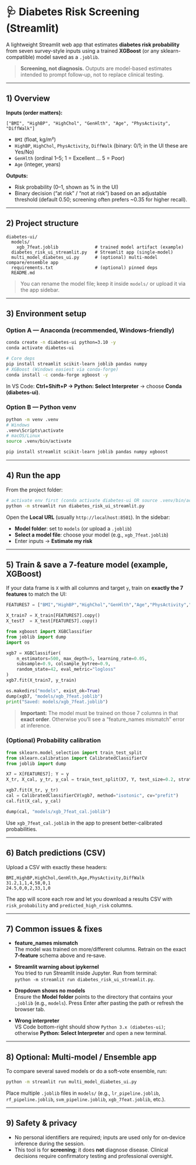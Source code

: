 # 🩺 Diabetes Risk Screening (Streamlit)

A lightweight Streamlit web app that estimates **diabetes risk probability** from seven survey-style inputs using a trained **XGBoost** (or any sklearn-compatible) model saved as a `.joblib`.

> **Screening, not diagnosis.** Outputs are model-based estimates intended to prompt follow‑up, not to replace clinical testing.

---

## 1) Overview

**Inputs (order matters):**

```
["BMI", "HighBP", "HighChol", "GenHlth", "Age", "PhysActivity", "DiffWalk"]
```

- `BMI` (float, kg/m²)  
- `HighBP`, `HighChol`, `PhysActivity`, `DiffWalk` (binary: 0/1; in the UI these are Yes/No)  
- `GenHlth` (ordinal 1–5; 1 = Excellent … 5 = Poor)  
- `Age` (integer, years)

**Outputs:**  
- Risk probability (0–1, shown as % in the UI)  
- Binary decision (“at risk” / “not at risk”) based on an adjustable threshold (default 0.50; screening often prefers ~0.35 for higher recall).

---

## 2) Project structure

```
diabetes-ui/
  models/
    xgb_7feat.joblib              # trained model artifact (example)
  diabetes_risk_ui_streamlit.py   # Streamlit app (single-model)
  multi_model_diabetes_ui.py      # (optional) multi-model compare/ensemble app
  requirements.txt                # (optional) pinned deps
  README.md
```

> You can rename the model file; keep it inside `models/` or upload it via the app sidebar.

---

## 3) Environment setup

### Option A — Anaconda (recommended, Windows-friendly)

```bash
conda create -n diabetes-ui python=3.10 -y
conda activate diabetes-ui

# Core deps
pip install streamlit scikit-learn joblib pandas numpy
# XGBoost (Windows easiest via conda-forge)
conda install -c conda-forge xgboost -y
```

In VS Code: **Ctrl+Shift+P → Python: Select Interpreter** → choose **Conda (diabetes-ui)**.

### Option B — Python venv

```bash
python -m venv .venv
# Windows
.venv\Scripts\activate
# macOS/Linux
source .venv/bin/activate

pip install streamlit scikit-learn joblib pandas numpy xgboost
```

---

## 4) Run the app

From the project folder:

```bash
# activate env first (conda activate diabetes-ui OR source .venv/bin/activate)
python -m streamlit run diabetes_risk_ui_streamlit.py
```

Open the **Local URL** (usually `http://localhost:8501`). In the sidebar:
- **Model folder**: set to `models` (or upload a `.joblib`)
- **Select a model file**: choose your model (e.g., `xgb_7feat.joblib`)
- Enter inputs → **Estimate my risk**

---

## 5) Train & save a 7‑feature model (example, XGBoost)

If your data frame is `X` with all columns and target `y`, train on **exactly the 7 features** to match the UI:

```python
FEATURES7 = ["BMI","HighBP","HighChol","GenHlth","Age","PhysActivity","DiffWalk"]

X_train7 = X_train[FEATURES7].copy()
X_test7  = X_test[FEATURES7].copy()

from xgboost import XGBClassifier
from joblib import dump
import os

xgb7 = XGBClassifier(
    n_estimators=500, max_depth=5, learning_rate=0.05,
    subsample=0.9, colsample_bytree=0.9,
    random_state=42, eval_metric="logloss"
)
xgb7.fit(X_train7, y_train)

os.makedirs("models", exist_ok=True)
dump(xgb7, "models/xgb_7feat.joblib")
print("Saved: models/xgb_7feat.joblib")
```

> **Important:** The model must be trained on those 7 columns in that **exact order**. Otherwise you’ll see a “feature_names mismatch” error at inference.

### (Optional) Probability calibration

```python
from sklearn.model_selection import train_test_split
from sklearn.calibration import CalibratedClassifierCV
from joblib import dump

X7 = X[FEATURES7]; Y = y
X_tr, X_cal, y_tr, y_cal = train_test_split(X7, Y, test_size=0.2, stratify=Y, random_state=42)

xgb7.fit(X_tr, y_tr)
cal = CalibratedClassifierCV(xgb7, method="isotonic", cv="prefit")
cal.fit(X_cal, y_cal)

dump(cal, "models/xgb_7feat_cal.joblib")
```

Use `xgb_7feat_cal.joblib` in the app to present better-calibrated probabilities.

---

## 6) Batch predictions (CSV)

Upload a CSV with exactly these headers:

```csv
BMI,HighBP,HighChol,GenHlth,Age,PhysActivity,DiffWalk
31.2,1,1,4,58,0,1
24.5,0,0,2,33,1,0
```

The app will score each row and let you download a results CSV with `risk_probability` and `predicted_high_risk` columns.

---

## 7) Common issues & fixes

- **feature_names mismatch**  
  The model was trained on more/different columns. Retrain on the exact **7-feature** schema above and re‑save.

- **Streamlit warning about ipykernel**  
  You tried to run Streamlit inside Jupyter. Run from terminal:  
  `python -m streamlit run diabetes_risk_ui_streamlit.py`.

- **Dropdown shows no models**  
  Ensure the **Model folder** points to the directory that contains your `.joblib` (e.g., `models`). Press Enter after pasting the path or refresh the browser tab.

- **Wrong interpreter**  
  VS Code bottom-right should show `Python 3.x (diabetes-ui)`; otherwise **Python: Select Interpreter** and open a new terminal.

---

## 8) Optional: Multi‑model / Ensemble app

To compare several saved models or do a soft‑vote ensemble, run:

```bash
python -m streamlit run multi_model_diabetes_ui.py
```

Place multiple `.joblib` files in `models/` (e.g., `lr_pipeline.joblib`, `rf_pipeline.joblib`, `svm_pipeline.joblib`, `xgb_7feat.joblib`, etc.).

---

## 9) Safety & privacy

- No personal identifiers are required; inputs are used only for on‑device inference during the session.  
- This tool is for **screening**; it does **not** diagnose disease. Clinical decisions require confirmatory testing and professional oversight.


